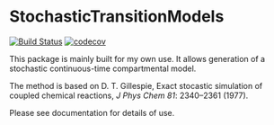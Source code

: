 # StochasticTransitionModels

[![Build Status](https://github.com/markgpritchard/StochasticTransitionModels.jl/actions/workflows/CI.yml/badge.svg?branch=main)](https://github.com/markgpritchard/StochasticTransitionModels.jl/actions/workflows/CI.yml?query=branch%3Amain)
[![codecov](https://codecov.io/gh/markgpritchard/StochasticTransitionModels.jl/graph/badge.svg?token=2FWXZYCS0I)](https://codecov.io/gh/markgpritchard/StochasticTransitionModels.jl)

This package is mainly built for my own use. It allows generation of a stochastic continuous-time compartmental model.

The method is based on D. T. Gillespie, Exact stocastic simulation of coupled chemical reactions, _J Phys Chem_ *81*: 2340–2361 (1977).

Please see documentation for details of use.
